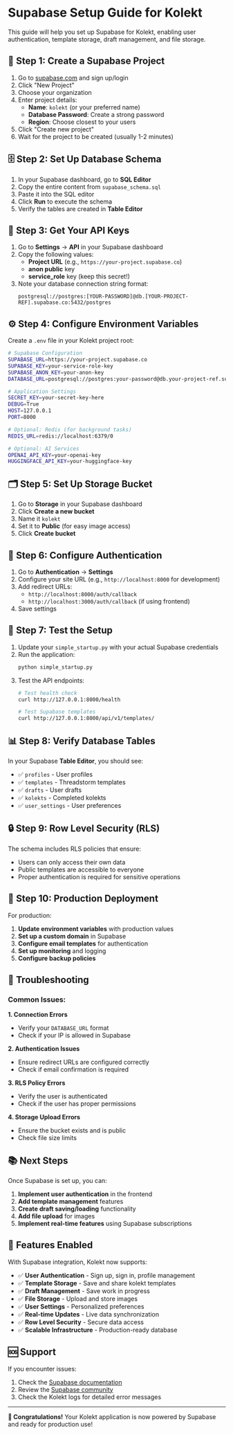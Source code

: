 # Supabase Setup Guide for Kolekt

This guide will help you set up Supabase for Kolekt, enabling user authentication, template storage, draft management, and file storage.

## 🚀 **Step 1: Create a Supabase Project**

1. Go to [supabase.com](https://supabase.com) and sign up/login
2. Click "New Project"
3. Choose your organization
4. Enter project details:
   - **Name**: `kolekt` (or your preferred name)
   - **Database Password**: Create a strong password
   - **Region**: Choose closest to your users
5. Click "Create new project"
6. Wait for the project to be created (usually 1-2 minutes)

## 🗄️ **Step 2: Set Up Database Schema**

1. In your Supabase dashboard, go to **SQL Editor**
2. Copy the entire content from `supabase_schema.sql`
3. Paste it into the SQL editor
4. Click **Run** to execute the schema
5. Verify the tables are created in **Table Editor**

## 🔑 **Step 3: Get Your API Keys**

1. Go to **Settings** → **API** in your Supabase dashboard
2. Copy the following values:
   - **Project URL** (e.g., `https://your-project.supabase.co`)
   - **anon public** key
   - **service_role** key (keep this secret!)
3. Note your database connection string format:
   ```
   postgresql://postgres:[YOUR-PASSWORD]@db.[YOUR-PROJECT-REF].supabase.co:5432/postgres
   ```

## ⚙️ **Step 4: Configure Environment Variables**

Create a `.env` file in your Kolekt project root:

```bash
# Supabase Configuration
SUPABASE_URL=https://your-project.supabase.co
SUPABASE_KEY=your-service-role-key
SUPABASE_ANON_KEY=your-anon-key
DATABASE_URL=postgresql://postgres:your-password@db.your-project-ref.supabase.co:5432/postgres

# Application Settings
SECRET_KEY=your-secret-key-here
DEBUG=True
HOST=127.0.0.1
PORT=8000

# Optional: Redis (for background tasks)
REDIS_URL=redis://localhost:6379/0

# Optional: AI Services
OPENAI_API_KEY=your-openai-key
HUGGINGFACE_API_KEY=your-huggingface-key
```

## 🗂️ **Step 5: Set Up Storage Bucket**

1. Go to **Storage** in your Supabase dashboard
2. Click **Create a new bucket**
3. Name it `kolekt`
4. Set it to **Public** (for easy image access)
5. Click **Create bucket**

## 🔐 **Step 6: Configure Authentication**

1. Go to **Authentication** → **Settings**
2. Configure your site URL (e.g., `http://localhost:8000` for development)
3. Add redirect URLs:
   - `http://localhost:8000/auth/callback`
   - `http://localhost:3000/auth/callback` (if using frontend)
4. Save settings

## 🧪 **Step 7: Test the Setup**

1. Update your `simple_startup.py` with your actual Supabase credentials
2. Run the application:
   ```bash
   python simple_startup.py
   ```
3. Test the API endpoints:
   ```bash
   # Test health check
   curl http://127.0.0.1:8000/health
   
   # Test Supabase templates
   curl http://127.0.0.1:8000/api/v1/templates/
   ```

## 📊 **Step 8: Verify Database Tables**

In your Supabase **Table Editor**, you should see:

- ✅ `profiles` - User profiles
- ✅ `templates` - Threadstorm templates
- ✅ `drafts` - User drafts
- ✅ `kolekts` - Completed kolekts
- ✅ `user_settings` - User preferences

## 🔒 **Step 9: Row Level Security (RLS)**

The schema includes RLS policies that ensure:
- Users can only access their own data
- Public templates are accessible to everyone
- Proper authentication is required for sensitive operations

## 🚀 **Step 10: Production Deployment**

For production:

1. **Update environment variables** with production values
2. **Set up a custom domain** in Supabase
3. **Configure email templates** for authentication
4. **Set up monitoring** and logging
5. **Configure backup policies**

## 🔧 **Troubleshooting**

### Common Issues:

**1. Connection Errors**
- Verify your `DATABASE_URL` format
- Check if your IP is allowed in Supabase

**2. Authentication Issues**
- Ensure redirect URLs are configured correctly
- Check if email confirmation is required

**3. RLS Policy Errors**
- Verify the user is authenticated
- Check if the user has proper permissions

**4. Storage Upload Errors**
- Ensure the bucket exists and is public
- Check file size limits

## 📚 **Next Steps**

Once Supabase is set up, you can:

1. **Implement user authentication** in the frontend
2. **Add template management** features
3. **Create draft saving/loading** functionality
4. **Add file upload** for images
5. **Implement real-time features** using Supabase subscriptions

## 🎯 **Features Enabled**

With Supabase integration, Kolekt now supports:

- ✅ **User Authentication** - Sign up, sign in, profile management
- ✅ **Template Storage** - Save and share kolekt templates
- ✅ **Draft Management** - Save work in progress
- ✅ **File Storage** - Upload and store images
- ✅ **User Settings** - Personalized preferences
- ✅ **Real-time Updates** - Live data synchronization
- ✅ **Row Level Security** - Secure data access
- ✅ **Scalable Infrastructure** - Production-ready database

## 🆘 **Support**

If you encounter issues:

1. Check the [Supabase documentation](https://supabase.com/docs)
2. Review the [Supabase community](https://github.com/supabase/supabase/discussions)
3. Check the Kolekt logs for detailed error messages

---

**🎉 Congratulations!** Your Kolekt application is now powered by Supabase and ready for production use!
